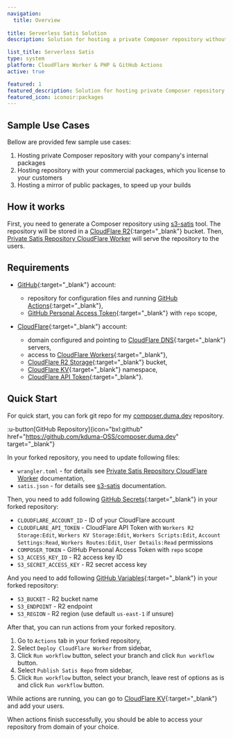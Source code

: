 ```yaml
---
navigation:
  title: Overview
  
title: Serverless Satis Solution
description: Solution for hosting a private Composer repository without running any servers.

list_title: Serverless Satis
type: system
platform: CloudFlare Worker & PHP & GitHub Actions
active: true

featured: 1
featured_description: Solution for hosting private Composer repository without running any servers
featured_icon: iconoir:packages
---
```


## Sample Use Cases

Bellow are provided few sample use cases:

1. Hosting private Composer repository with your company's internal packages
2. Hosting repository with your commercial packages, which you license to your customers
3. Hosting a mirror of public packages, to speed up your builds

## How it works

First, you need to generate a Composer repository using [s3-satis](/systems/serverless-satis/s3-satis) tool.
The repository will be stored in a [CloudFlare R2](https://developers.cloudflare.com/r2/){:target="_blank"} bucket.
Then, [Private Satis Repository CloudFlare Worker](/systems/serverless-satis/cloudflare-worker) will serve the repository to the users.

## Requirements

- [GitHub](https://github.com/){:target="_blank"} account:
  - repository for configuration files and running [GitHub Actions](https://github.com/features/actions){:target="_blank"},
  - [GitHub Personal Access Token](https://github.com/settings/tokens){:target="_blank"} with `repo` scope,

- [CloudFlare](https://cloudflare.com/){:target="_blank"} account:
  - domain configured and pointing to [CloudFlare DNS](https://cloudflare.com/){:target="_blank"} servers, 
  - access to [CloudFlare Workers](https://workers.cloudflare.com/){:target="_blank"},
  - [CloudFlare R2 Storage](https://developers.cloudflare.com/r2/){:target="_blank"} bucket,
  - [CloudFlare KV](https://developers.cloudflare.com/kv/){:target="_blank"} namespace,
  - [CloudFlare API Token](https://dash.cloudflare.com/profile/api-tokens){:target="_blank"}.

## Quick Start

For quick start, you can fork git repo for my [composer.duma.dev](https://composer.duma.dev/) repository.

:u-button[GitHub Repository]{icon="bxl:github" href="https://github.com/kduma-OSS/composer.duma.dev" target="_blank"}

In your forked repository, you need to update following files:
- `wrangler.toml` - for details see [Private Satis Repository CloudFlare Worker](/systems/serverless-satis/cloudflare-worker#worker-configuration) documentation,
- `satis.json` - for details see [s3-satis](/systems/serverless-satis/s3-satis#usage) documentation.
    
Then, you need to add following [GitHub Secrets](https://docs.github.com/en/actions/reference/encrypted-secrets){:target="_blank"} in your forked repository:
- `CLOUDFLARE_ACCOUNT_ID` - ID of your CloudFlare account
- `CLOUDFLARE_API_TOKEN` - CloudFlare API Token with `Workers R2 Storage:Edit`, `Workers KV Storage:Edit`, `Workers Scripts:Edit`, `Account Settings:Read`, `Workers Routes:Edit`, `User Details:Read` permissions
- `COMPOSER_TOKEN` - GitHub Personal Access Token with `repo` scope
- `S3_ACCESS_KEY_ID` - R2 access key ID
- `S3_SECRET_ACCESS_KEY` - R2 secret access key

And you need to add following [GitHub Variables](https://docs.github.com/en/actions/learn-github-actions/variables){:target="_blank"} in your forked repository:
- `S3_BUCKET` - R2 bucket name
- `S3_ENDPOINT` - R2 endpoint
- `S3_REGION` - R2 region (use default `us-east-1` if unsure)

After that, you can run actions from your forked repository. 
1. Go to `Actions` tab in your forked repository,
2. Select `Deploy CloudFlare Worker` from sidebar,
3. Click `Run workflow` button, select your branch and click `Run workflow` button.
4. Select `Publish Satis Repo` from sidebar,
5. Click `Run workflow` button, select your branch, leave rest of options as is and click `Run workflow` button.

While actions are running, you can go to [CloudFlare KV](https://developers.cloudflare.com/kv/){:target="_blank"} and add your users.

When actions finish successfully, you should be able to access your repository from domain of your choice.